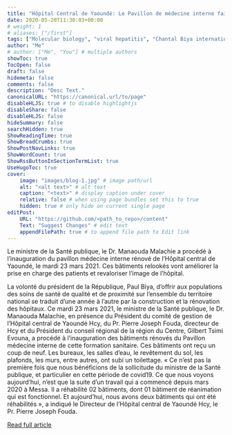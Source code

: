 ```yaml
---
title: "Hôpital Central de Yaoundé: Le Pavillon de médecine interne fait sa mue"
date: 2020-05-20T11:30:03+00:00
# weight: 1
# aliases: ["/first"]
tags: ["Molecular biology", "viral hepatitis", "Chantal Biya international reference center"]
author: "Me"
# author: ["Me", "You"] # multiple authors
showToc: true
TocOpen: false
draft: false
hidemeta: false
comments: false
description: "Desc Text."
canonicalURL: "https://canonical.url/to/page"
disableHLJS: true # to disable highlightjs
disableShare: false
disableHLJS: false
hideSummary: false
searchHidden: true
ShowReadingTime: true
ShowBreadCrumbs: true
ShowPostNavLinks: true
ShowWordCount: true
ShowRssButtonInSectionTermList: true
UseHugoToc: true
cover:
    image: "images/blog-1.jpg" # image path/url
    alt: "<alt text>" # alt text
    caption: "<text>" # display caption under cover
    relative: false # when using page bundles set this to true
    hidden: true # only hide on current single page
editPost:
    URL: "https://github.com/<path_to_repo>/content"
    Text: "Suggest Changes" # edit text
    appendFilePath: true # to append file path to Edit link
---
```

Le ministre de la Santé publique, le Dr. Manaouda Malachie a procédé à l’inauguration du pavillon médecine interne rénové de l’Hôpital central de Yaoundé, le mardi 23 mars 2021. Ces bâtiments relookés vont améliorer la prise en charge des patients et revaloriser l’image de l’hôpital.

La volonté du président de la République, Paul Biya, d’offrir aux populations des soins de santé de qualité et de proximité sur l’ensemble du territoire national se traduit d’une année à l’autre par la construction et la rénovation des hôpitaux. Ce mardi 23 mars 2021, le ministre de la Santé publique, le Dr. Manaouda Malachie, en présence du Président du comité de gestion de l’Hôpital central de Yaoundé Hcy, du Pr. Pierre Joseph Fouda, directeur de Hcy et du Président du conseil régional de la région du Centre, Gilbert Tsimi Evouna, a procédé à l’inauguration des bâtiments rénovés du Pavillon médecine interne de cette formation sanitaire. Ces bâtiments ont reçu un coup de neuf. Les bureaux, les salles d’eau, le revêtement du sol, les plafonds, les murs, entre autres, ont subi un toilettage. « Ce n’est pas la première fois que nous bénéficions de la sollicitude du ministre de la Santé publique, et particulier en cette période de covid19. Ce que nous voyons aujourd’hui, n’est que la suite d’un travail qui a commencé depuis mars 2020 à Messa. Il a réhabilité 02 bâtiments, dont 01 bâtiment de réanimation qui est fonctionnel. Et aujourd’hui, nous avons deux bâtiments qui ont été réhabilités », a indiqué le Directeur de l’Hôpital central de Yaoundé Hcy, le Pr. Pierre Joseph Fouda. 

[Read full article](https://echosante.info/hopital-central-de-yaounde-le-pavillon-de-medecine-interne-fait-sa-mue/)